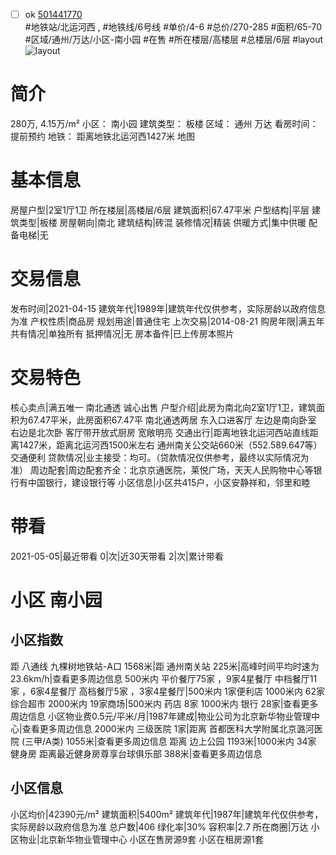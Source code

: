 - [ ] ok [501441770](https://bj.5i5j.com/ershoufang/501441770.html)  
 #地铁站/北运河西 ,  #地铁线/6号线
#单价/4-6 #总价/270-285 #面积/65-70   #区域/通州/万达/小区-南小园 #在售 #所在楼层/高楼层 #总楼层/6层 #layout 
![layout](http://image2a.5i5j.com/bdir/layout/96b784c7fabd4674baacc5c25cb76cc9.jpg_P5.jpg) 
# 简介 
 280万,  4.15万/m² 
小区： 南小园
建筑类型： 板楼
区域： 通州 万达
看房时间： 提前预约
地铁： 距离地铁北运河西1427米 地图
# 基本信息 
 房屋户型|2室1厅1卫
所在楼层|高楼层/6层
建筑面积|67.47平米
户型结构|平层
建筑类型|板楼
房屋朝向|南北
建筑结构|砖混
装修情况|精装
供暖方式|集中供暖
配备电梯|无
# 交易信息 
 发布时间|2021-04-15
建筑年代|1989年|建筑年代仅供参考，实际房龄以政府信息为准
产权性质|商品房
规划用途|普通住宅
上次交易|2014-08-21
购房年限|满五年
共有情况|单独所有
抵押情况|无
房本备件|已上传房本照片
# 交易特色 
 核心卖点|满五唯一 南北通透 诚心出售
户型介绍|此房为南北向2室1厅1卫，建筑面积为67.47平米，此房面积67.47平 南北通透两居 东入口进客厅 左边是南向卧室 右边是北次卧 客厅带开放式厨房 宽敞明亮
交通出行|距离地铁北运河西站直线距离1427米，距离北运河西1500米左右 通州南关公交站660米（552.589.647等）交通便利
贷款情况|业主接受：均可。（贷款情况仅供参考，最终以实际情况为准）
周边配套|周边配套齐全：北京京通医院，莱悦广场，天天人民购物中心等银行有中国银行，建设银行等
小区信息|小区共415户，小区安静祥和，邻里和睦
# 带看 
 2021-05-05|最近带看	 0|次|近30天带看	 2|次|累计带看
# 小区 南小园
## 小区指数 
 距 八通线 九棵树地铁站-A口 1568米|距 通州南关站 225米|高峰时间平均时速为23.6km/h|查看更多周边信息
500米内 平价餐厅75家 ，9家4星餐厅
中档餐厅11家 ，6家4星餐厅
高档餐厅5家 ，3家4星餐厅|500米内 1家便利店
1000米内 62家综合超市
2000米内 19家商场|500米内 药店 8家
1000米内 银行 28家|查看更多周边信息
小区物业费0.5元/平米/月|1987年建成|物业公司为北京新华物业管理中心|查看更多周边信息
2000米内 三级医院 1家|距离 首都医科大学附属北京潞河医院 (三甲/A类) 1055米|查看更多周边信息
距离 边上公园 1193米|1000米内 34家 健身房
距离最近健身房尊享台球俱乐部 388米|查看更多周边信息
## 小区信息 
 小区均价|42390元/m²
建筑面积|5400m²
建筑年代|1987年|建筑年代仅供参考，实际房龄以政府信息为准
总户数|406
绿化率|30%
容积率|2.7
所在商圈|万达
小区物业|北京新华物业管理中心
小区在售房源9套
小区在租房源1套
